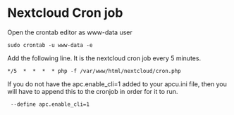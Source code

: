 # Nextcloud Cron job

Open the crontab editor as www-data user

```
sudo crontab -u www-data -e
```

Add the following line. It is the nextcloud cron job every 5 minutes.

```
*/5  *  *  *  * php -f /var/www/html/nextcloud/cron.php
```

If you do not have the apc.enable_cli=1 added to your apcu.ini file, then you will have to append this to the cronjob in order for it to run.

```
 --define apc.enable_cli=1
```